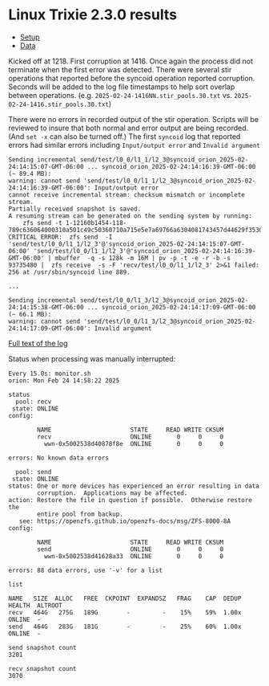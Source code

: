 # Linux Trixie 2.3.0 results

* [Setup](./setup.md)
* [Data](./data.md)


Kicked off at 1218. First corruption at 1416. Once again the process did not terminate when the first error was detected. There were several stir operations that reported before the syncoid operation reported corruption. Seconds will be added to the log file timestamps to help sort overlap between operations. (e.g. `2025-02-24-1416NN.stir_pools.30.txt` vs. `2025-02-24-1416.stir_pools.30.txt`)

There were no errors in recorded output of the stir operation. Scripts will be reviewed to insure that both normal and error output are being recorded. (And `set -x` can also be turned off.) The first `syncoid` log that reported errors had similar errors including `Input/output error` and `Invalid argument`

```text
Sending incremental send/test/l0_0/l1_1/l2_3@syncoid_orion_2025-02-24:14:15:07-GMT-06:00 ... syncoid_orion_2025-02-24:14:16:39-GMT-06:00 (~ 89.4 MB):
warning: cannot send 'send/test/l0_0/l1_1/l2_3@syncoid_orion_2025-02-24:14:16:39-GMT-06:00': Input/output error
cannot receive incremental stream: checksum mismatch or incomplete stream.
Partially received snapshot is saved.
A resuming stream can be generated on the sending system by running:
    zfs send -t 1-12160b1454-118-789c636064000310a501c49c50360710a715e5e7a69766a6304081743457d44629f3530a40363b92bafca4acd4e412081f0430e4d3d28a534b18e00024cf86249f5459925acc802a8facbf241fe28acba2afa6fe89f9c39a8024cf0996cf4bcc4d6560284ecd4bd1071a55a29f63106fa09f63186fa89f63146fec505c99979c9f99129f5f94999f176f646064aa6b60a46b64626508446656c696baeebe21ba0666560606303700000d212c45
CRITICAL ERROR:  zfs send  -I 'send/test/l0_0/l1_1/l2_3'@'syncoid_orion_2025-02-24:14:15:07-GMT-06:00' 'send/test/l0_0/l1_1/l2_3'@'syncoid_orion_2025-02-24:14:16:39-GMT-06:00' | mbuffer  -q -s 128k -m 16M | pv -p -t -e -r -b -s 93735480 |  zfs receive  -s -F 'recv/test/l0_0/l1_1/l2_3' 2>&1 failed: 256 at /usr/sbin/syncoid line 889.

...

Sending incremental send/test/l0_0/l1_3/l2_3@syncoid_orion_2025-02-24:14:15:38-GMT-06:00 ... syncoid_orion_2025-02-24:14:17:09-GMT-06:00 (~ 66.1 MB):
warning: cannot send 'send/test/l0_0/l1_3/l2_3@syncoid_orion_2025-02-24:14:17:09-GMT-06:00': Invalid argument
```

[Full text of the log](./data.md#2025-02-24-syncoid-log-with-errors)

Status when processing was manually interrupted:

```text
Every 15.0s: monitor.sh                                                                                            orion: Mon Feb 24 14:58:22 2025

status
  pool: recv
 state: ONLINE
config:

        NAME                      STATE     READ WRITE CKSUM
        recv                      ONLINE       0     0     0
          wwn-0x5002538d40878f8e  ONLINE       0     0     0

errors: No known data errors

  pool: send
 state: ONLINE
status: One or more devices has experienced an error resulting in data
        corruption.  Applications may be affected.
action: Restore the file in question if possible.  Otherwise restore the
        entire pool from backup.
   see: https://openzfs.github.io/openzfs-docs/msg/ZFS-8000-8A
config:

        NAME                      STATE     READ WRITE CKSUM
        send                      ONLINE       0     0     0
          wwn-0x5002538d41628a33  ONLINE       0     0     0

errors: 88 data errors, use '-v' for a list

list

NAME   SIZE  ALLOC   FREE  CKPOINT  EXPANDSZ   FRAG    CAP  DEDUP    HEALTH  ALTROOT
recv   464G   275G   189G        -         -    15%    59%  1.00x    ONLINE  -
send   464G   283G   181G        -         -    25%    60%  1.00x    ONLINE  -

send snapshot count
3201

recv snapshot count
3070
```